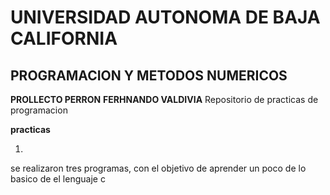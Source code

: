 #   UNIVERSIDAD AUTONOMA DE BAJA CALIFORNIA
## PROGRAMACION Y METODOS NUMERICOS
**PROLLECTO PERRON**
**FERHNANDO VALDIVIA**
  Repositorio de practicas de programacion
  
**practicas**

1. 
se realizaron tres programas, con el objetivo de aprender un poco de lo basico de el lenguaje c
   
